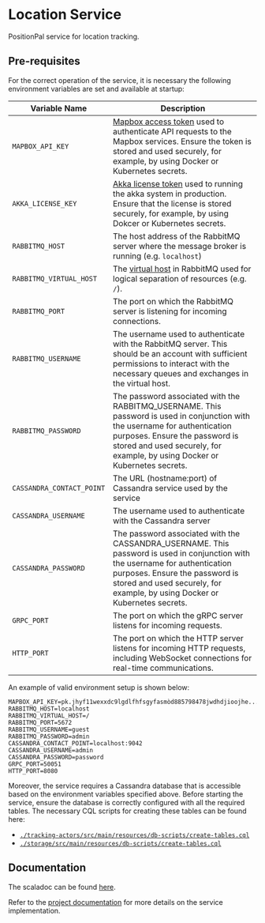 # Location Service

PositionPal service for location tracking.

## Pre-requisites

For the correct operation of the service, it is necessary the following environment variables are set and available at startup: 

| Variable Name             | Description                                                                                                                                                                                                                                  |
|---------------------------|----------------------------------------------------------------------------------------------------------------------------------------------------------------------------------------------------------------------------------------------|
| `MAPBOX_API_KEY`          | [Mapbox access token](https://docs.mapbox.com/help/getting-started/access-tokens/) used to authenticate API requests to the Mapbox services. Ensure the token is stored and used securely, for example, by using Docker or Kubernetes secrets. |
| `AKKA_LICENSE_KEY`        | [Akka license token](https://akka.io/blog/akka-license-keys-and-no-spam-promise) used to running the akka system in production. Ensure that the license is stored securely, for example, by using Dokcer or Kubernetes secrets.              |
| `RABBITMQ_HOST`           | The host address of the RabbitMQ server where the message broker is running (e.g. `localhost`)                                                                                                                                               |
| `RABBITMQ_VIRTUAL_HOST`   | The [virtual host](https://www.rabbitmq.com/docs/vhosts) in RabbitMQ used for logical separation of resources (e.g. `/`).                                                                                                                    |
| `RABBITMQ_PORT`           | The port on which the RabbitMQ server is listening for incoming connections.                                                                                                                                                                 |
| `RABBITMQ_USERNAME`       | The username used to authenticate with the RabbitMQ server. This should be an account with sufficient permissions to interact with the necessary queues and exchanges in the virtual host.                                                   |
| `RABBITMQ_PASSWORD`       | The password associated with the RABBITMQ_USERNAME. This password is used in conjunction with the username for authentication purposes. Ensure the password is stored and used securely, for example, by using Docker or Kubernetes secrets. |
| `CASSANDRA_CONTACT_POINT` | The URL (hostname:port) of Cassandra service used by the service                                                                                                                                                                             |
| `CASSANDRA_USERNAME`      | The username used to authenticate with the Cassandra server                                                                                                                                                                                  |
| `CASSANDRA_PASSWORD`      | The password associated with the CASSANDRA_USERNAME. This password is used in conjunction with the username for authentication purposes. Ensure the password is stored and used securely, for example, by using Docker or Kubernetes secrets. |
| `GRPC_PORT`               | The port on which the gRPC server listens for incoming requests.                                                                                                                                                                             |
| `HTTP_PORT`               | The port on which the HTTP server listens for incoming HTTP requests, including WebSocket connections for real-time communications.                                                                                                          |

An example of valid environment setup is shown below:

```env
MAPBOX_API_KEY=pk.jhyf11wexxdc9lgdlfhfsgyfasmòd885798478jwdhdjioojhe...
RABBITMQ_HOST=localhost
RABBITMQ_VIRTUAL_HOST=/
RABBITMQ_PORT=5672
RABBITMQ_USERNAME=guest
RABBITMQ_PASSWORD=admin
CASSANDRA_CONTACT_POINT=localhost:9042
CASSANDRA_USERNAME=admin
CASSANDRA_PASSWORD=password
GRPC_PORT=50051
HTTP_PORT=8080
```

Moreover, the service requires a Cassandra database that is accessible based on the environment variables specified above. 
Before starting the service, ensure the database is correctly configured with all the required tables. 
The necessary CQL scripts for creating these tables can be found here:
- [`./tracking-actors/src/main/resources/db-scripts/create-tables.cql`](./tracking-actors/src/main/resources/db-scripts/create-tables.cql)
- [`./storage/src/main/resources/db-scripts/create-tables.cql`](./storage/src/main/resources/db-scripts/create-tables.cql)

## Documentation

The scaladoc can be found [here](https://position-pal.github.io/location-service/).

Refer to the [project documentation](https://position-pal.github.io/docs/design/location-service/) for more details on the service implementation.
